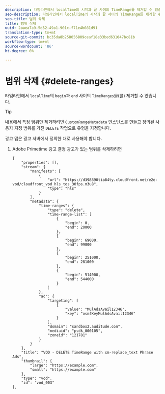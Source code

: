 ```yaml
---
description: 타임라인에서 localTime의 시작과 끝 사이의 TimeRange를 제거할 수 있습니다.
seo-description: 타임라인에서 localTime의 시작과 끝 사이의 TimeRange를 제거할 수 있습니다.
seo-title: 범위 삭제
title: 범위 삭제
uuid: 2aaea7a0-5d52-49a1-901c-f71e4b081d91
translation-type: tm+mt
source-git-commit: bc35da8b258056809ceaf18e33bed631047bc81b
workflow-type: tm+mt
source-wordcount: '86'
ht-degree: 0%

---
```



# 범위 삭제 {#delete-ranges}

타임라인에서 `localTime`의 `begin`과 `end` 사이의 `TimeRanges`을(를) 제거할 수 있습니다.

>[!TIP]
>
>내용에서 특정 범위만 제거하려면 `CustomRangeMetadata` 인스턴스를 만들고 정의된 사용자 지정 범위를 가진 `DELETE` 작업으로 유형을 지정합니다.

광고 맵은 광고 서버에서 정의한 대로 사용해야 합니다.

1. Adobe Primetime 광고 결정 광고가 있는 범위를 삭제하려면

   ```
   {   
       "properties": [],
       "stream": {
           "manifests": [
               {
                   "url": "https://d398890tia84ty.cloudfront.net/e2e-vod/cloudfront_vod_hls_tos_30fps.m3u8",
                   "type": "hls"
               }
           ],
           "metadata": {
               "time-ranges": {
                   "type": "delete",
                   "time-range-list": [
                       {
                           "begin": 0,
                           "end": 20000
                       },
                       {
                           "begin": 69000,
                           "end": 99000
                       },
                       {
                           "begin": 251000,
                           "end": 281000
                       },
                       {
                           "begin": 514000,
                           "end": 544000
                       }
                   ]
               },
               "ad": {
                   "targeting": [
                       {
                           "value": "MulAdsAvail12346",
                           "key": "osmfKeyMulAdsAvail12346"
                       }
                   ],
                   "domain": "sandbox2.auditude.com",
                   "mediaid": "psdk_000105",
                   "zoneid": "121781"
               }     
           }
       },   
       "title": "VOD - DELETE TimeRange with xm-replace_text Phrase Ads",
       "thumbnail": {
           "large": "https://example.com",
           "small": "https://example.com"
       },
       "type": "vod",
       "id": "vod_003"
   },
   ```
